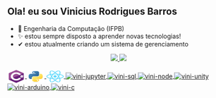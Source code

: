 ## Ola! eu sou Vinicius Rodrigues Barros
- 🌱  Engenharia da Computação (IFPB)
- ✨ estou sempre disposto a aprender novas tecnologias!
- ✔ estou atualmente criando um sistema de gerenciamento
<div align="center">
  <a href="https://github.com/ViniRodrigBarros">
  <img height="180em" src="https://github-readme-stats.vercel.app/api?username=ViniRodrigBarros&show_icons=true&theme=dracula&include_all_commits=true&count_private=true"/>
  <img height="180em" src="https://github-readme-stats.vercel.app/api/top-langs/?username=ViniRodrigBarros&layout=compact&langs_count=7&theme=dracula"/>
</div>
<div style="display: inline_block"><br>
  <img align="center" alt="vini-Csharp" height="30" width="40" src="https://raw.githubusercontent.com/devicons/devicon/master/icons/csharp/csharp-original.svg">
  <img align="center" alt="vini-Python" height="30" width="40" src="https://raw.githubusercontent.com/devicons/devicon/master/icons/python/python-original.svg">
  <img align="center" alt="vini-React" height="30" width="40" src="https://raw.githubusercontent.com/devicons/devicon/master/icons/react/react-original.svg">
  <img align="center" alt="vini-jupyter" height="30" width="40" src="https://cdn.jsdelivr.net/gh/devicons/devicon/icons/jupyter/jupyter-original-wordmark.svg" />
  <img align="center" alt="vini-sql" height="30" width="40" src="https://cdn.jsdelivr.net/gh/devicons/devicon/icons/mysql/mysql-original-wordmark.svg" /> 
  <img align="center" alt="vini-node" height="30" width="40"  src="https://cdn.jsdelivr.net/gh/devicons/devicon/icons/nodejs/nodejs-original.svg" />
  <img align="center" alt="vini-unity" height="30" width="40" src="https://cdn.jsdelivr.net/gh/devicons/devicon/icons/unity/unity-original.svg" />
  <img align="center" alt="vini-arduino" height="30" width="40" src="https://cdn.jsdelivr.net/gh/devicons/devicon/icons/arduino/arduino-original-wordmark.svg" />
  <img align="center" alt="vini-c" height="30" width="40" src="https://cdn.jsdelivr.net/gh/devicons/devicon/icons/c/c-original.svg" />
</div>   
  
<!---
ViniRodrigBarros/ViniRodrigBarros is a ✨ special ✨ repository because its `README.md` (this file) appears on your GitHub profile.
You can click the Preview link to take a look at your changes.
--->
